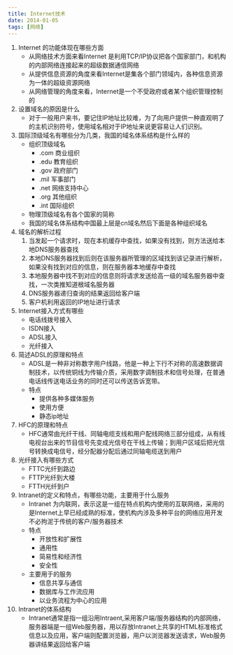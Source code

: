 ```yaml
---
title: Internet技术
date: 2014-01-05
tags: [网络]
---
```

1. Internet 的功能体现在哪些方面
    - 从网络技术方面来看Internet 是利用TCP/IP协议把各个国家部门，和机构的内部网络连接起来的超级数据通信网络
    - 从提供信息资源的角度来看Internet是集各个部门领域内，各种信息资源为一体的超级资源网络
    - 从网络管理的角度来看，Internet是一个不受政府或者某个组织管理控制的
2. 设置域名的原因是什么
    - 对于一般用户来书，要记住IP地址比较难，为了向用户提供一种直观明了的主机识别符号，使用域名相对于IP地址来说更容易让人们识别。
3. 国际顶级域名有哪些分为几类，我国的域名体系结构是什么样的
    - 组织顶级域名
        - .com 商业组织
        - .edu 教育组织
        - .gov 政府部门
        - .mil 军事部门
        - .net 网络支持中心
        - .org 其他组织
        - .int 国际组织
    - 物理顶级域名有各个国家的简称
    - 我国的域名体系结构中国最上层是cn域名然后下面是各种组织域名
4. 域名的解析过程
    1. 当发起一个请求时，现在本机缓存中查找，如果没有找到，则方法送给本地DNS服务器查找
    2. 本地DNS服务器找到后则在该服务器所管理的区域找到该记录进行解析，如果没有找到对应的信息，则在服务器本地缓存中查找
    3. 本地服务器中找不到对应的信息则将请求发送给高一级的域名服务器中查找，一次类推知道根域名服务器
    4. DNS服务器递归查询的结果返回给客户端
    5. 客户机利用返回的IP地址进行请求
5. Internet接入方式有哪些
    - 电话线拨号接入
    - ISDN接入
    - ADSL接入
    - 光纤接入
6. 简述ADSL的原理和特点
    - ADSL是一种非对称数字用户线路，他是一种上下行不对称的高速数据调制技术，以传统铜线为传输介质，采用数字调制技术和信号处理，在普通电话线传送电话业务的同时还可以传送告诉宽带。
    - 特点
        - 提供各种多媒体服务
        - 使用方便
        - 静态ip地址
7. HFC的原理和特点
    - HFC通常由光纤干线、同轴电缆支线和用户配线网络三部分组成，从有线电视台出来的节目信号先变成光信号在干线上传输；到用户区域后把光信号转换成电信号，经分配器分配后通过同轴电缆送到用户
8. 光纤接入有哪些方式
    - FTTC光纤到路边
    - FTTP光纤到大楼
    - FTTH光纤到户
9. Intranet的定义和特点，有哪些功能，主要用于什么服务
    - Intranet 为内联网，表示这是一组在特点机构内使用的互联网络，采用的是Internet上早已经成熟的标准，使机构内涉及多种平台的网络应用开发不必拘泥于传统的客户/服务器技术
    - 特点
        - 开放性和扩展性
        - 通用性
        - 简易性和经济性
        - 安全性
    - 主要用于的服务
        - 信息共享与通信
        - 数据库与工作流应用
        - 以业务流程为中心的应用
10. Intranet的体系结构
    - Intranet通常是指一组沿用Intraent,采用客户端/服务器结构的内部网络，服务器端是一组Web服务器，用以存放Intranet上共享的HTML标准格式信息以及应用，客户端则配置浏览器，用户以浏览器发送请求，Web服务器讲结果返回给客户端

